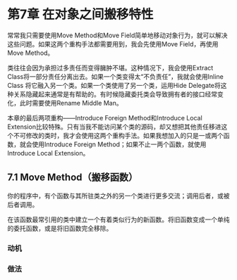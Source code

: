 # 第7章 在对象之间搬移特性

常常我只需要使用Move Method和Move Field简单地移动对象行为，就可以解决这些问题。如果这两个重构手法都需要用到，我会先使用Move Field，再使用Move Method。

类往往会因为承担过多责任而变得臃肿不堪。这种情况下，我会使用Extract Class将一部分责任分离出去。如果一个类变得太“不负责任”，我就会使用Inline Class 将它融入另一个类。如果一个类使用了另一个类，运用Hide Delegate将这种关系隐藏起来通常是有帮助的。有时候隐藏委托类会导致拥有者的接口经常变化，此时需要使用Rename Middle Man。

本章的最后两项重构——Introduce Foreign Method和Introduce Local Extension比较特殊。只有当我不能访问某个类的源码，却又想把其他责任移进这个不可修改的类时，我才会使用这两个重构手法。如果我想加入的只是一或两个函数，就会使用Introduce Foreign Method；如果不止一两个函数，就使用Introduce Local Extension。

## 7.1 Move Method（搬移函数）

你的程序中，有个函数与其所驻类之外的另一个类进行更多交流；调用后者，或被后者调用。

在该函数最常引用的类中建立一个有着类似行为的新函数。将旧函数变成一个单纯的委托函数，或是将旧函数完全移除。

### 动机

### 做法

